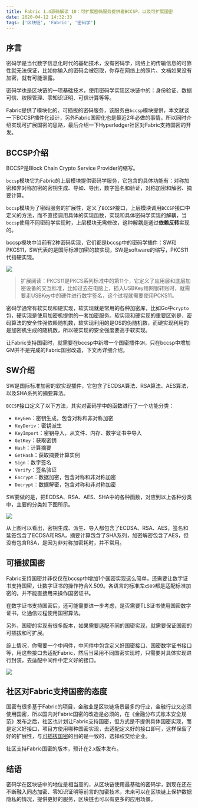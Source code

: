```yaml
---
title: Fabric 1.4源码解读 10：可扩展密码服务提供者BCCSP，以及可扩展国密
date: 2020-04-12 14:32:33
tags: ['区块链', 'Fabric', '密码学']
---
```


## 序言

密码学是当代数字信息化时代的基础技术，没有密码学，网络上的传输信息的可靠性就无法保证，比如你输入的密码会被窃取，你存在网络上的照片、文档如果没有加密，就有可能泄露。

密码学也是区块链的一项基础技术，使用密码学实现区块链中的：身份验证、数据可信、权限管理、零知识证明、可信计算等等。

Fabric提供了模块化的、可插拔的密码服务，该服务由`bccsp`模块提供，本文就谈一下BCCSP插件化设计，另外Fabric国密化也是最近2年必做的事情，所以同时介绍实现可扩展国密的思路，最后介绍一下Hyperledger社区对Fabric支持国密的开发。



## BCCSP介绍

BCCSP是Block Chain Crypto Service Provider的缩写。

`bccsp`模块它为Fabric的上层模块提供密码学服务，它包含的具体功能有：对称加密和非对称加密的密钥生成、导如、导出，数字签名和验证，对称加密和解密、摘要计算。

`bccsp`模块为了密码服务的扩展性，定义了`BCCSP`接口，上层模块调用`BCCSP`接口中定义的方法，而不直接调用具体的实现函数，实现和具体密码学实现的解耦，当`bccsp`使用不同密码学实现时，上层模块无需修改，这种解耦是通过**依赖反转**实现的。

bccsp模块中当前有2种密码实现，它们都是bccsp中的密码学插件：SW和PKCS11，SW代表的是国际标准加密的软实现，SW是software的缩写，PKCS11代指硬实现。

![](http://img.lessisbetter.site/2020-04-fabric-bccsp.png)

> 扩展阅读：PKCS11是PKCS系列标准中的第11个，它定义了应用层和底层加密设备的交互标准，比如过去在电脑上，插入USBKey用网银转账时，就需要走USBKey中的硬件进行数字签名，这个过程就需要使用PCKS11。

密码学通常有软实现和硬实现，软实现就是常用的各种加密库，比如Go中`crypto`包，硬实现是使用加密机提供的一套加密服务。软实现和硬实现的重要区别是，密码算法的安全性强依赖随机数，软实现利用的是OS的伪随机数，而硬实现利用的是加密机生成的随机数，所以硬实现的安全强度要高于软实现。

让Fabric支持国密时，就需要在bccsp中新增一个国密插件`GM`，只在bccsp中增加GM并不是完成的Fabric国密改造，下文再详细介绍。

## SW介绍

SW是国际标准加密的软实现插件，它包含了ECDSA算法、RSA算法、AES算法，以及SHA系列的摘要算法。

`BCCSP`接口定义了以下方法，其实对密码学中的函数进行了一个功能分类：
- `KeyGen`：密钥生成，包含对称和非对称加密
- `KeyDeriv`：密钥派生
- `KeyImport`：密钥导入，从文件、内存、数字证书中导入
- `GetKey`：获取密钥
- `Hash`：计算摘要
- `GetHash`：获取摘要计算实例
- `Sign`：数字签名
- `Verify`：签名验证
- `Encrypt`：数据加密，包含对称和非对称加密
- `Decrypt`：数据解密，包含对称和非对称加密

SW要做的是，把ECDSA、RSA、AES、SHA中的各种函数，对应到以上各种分类中，主要的分类如下图所示。

![](http://img.lessisbetter.site/2020-04-12-bccsp-sw.png)

从上图可以看出，密钥生成、派生、导入都包含了ECDSA、RSA、AES，签名和延签包含了ECDSA和RSA，摘要计算包含了SHA系列，加密解密包含了AES，但没有包含RSA，是因为非对称加密耗时，并不常用。

## 可插拔国密

Fabric支持国密并非仅仅在bccsp中增加1个国密实现这么简单，还需要让数字证书支持国密，让数字证书的操作符合X.509。各语言的标准库`x509`都是适配标准加密的，并不能直接用来操作国密证书。

在数字证书支持国密后，还可能需要进一步考虑，是否需要TLS证书使用国密数字证书，让通信过程使用国密算法。

另外，国密的实现有很多版本，如果需要适配不同的国密实现，就需要保证国密的可插拔和可扩展。

综上情况，你需要一个中间件，中间件中包含定义好国密接口、国密数字证书接口等，用这些接口去适配Fabric，然后当采用不同国密实现时，只需要对具体实现进行封装，去适配中间件中定义好的接口。

![](http://img.lessisbetter.site/2020-04-fabric-gm.png)

## 社区对Fabric支持国密的态度

国密有很多基于Fabric的项目，金融业是区块链场景最多的行业，金融行业又必须使用国密，所以国内对Fabric国密的改造是必须的，在《金融分布式账本安全规范》发布之后，社区也计划让Fabric支持国密，但方式是不提供具体国密实现，而是定义好接口，项目方使用哪种国密实现，去适配定义好的接口即可，这样保留了好的扩展性，与[可插拔国密](#可插拔国密)的目的是一致的，选择权交给企业。

社区支持Fabric国密的版本，预计在2.x版本发布。

## 结语

密码学在区块链中的地位是相当高的，从区块链使用最基础的密码学，到现在还在不断融入同态加密、零知识证明等前言的加密技术，未来可以在区块链上保护数据隐私的情况，提供更好的服务，区块链也可以有更多的应用场景。
